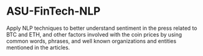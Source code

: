 # ASU-FinTech-NLP
Apply NLP techniques to better understand sentiment in the press related to BTC and ETH, and other factors involved with the coin prices by using common words, phrases, and well known organizations and entities mentioned in the articles.
